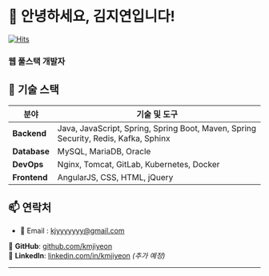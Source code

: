  # 👋 안녕하세요, 김지연입니다!  
 [![Hits](https://hits.seeyoufarm.com/api/count/incr/badge.svg?url=https%3A%2F%2Fgithub.com%2F<kimjiyeon>&count_bg=%2376FB11&title_bg=%23198BD7&icon=github.svg&icon_color=%23000000&title=Visitors&edge_flat=false)](https://hits.seeyoufarm.com)
 
### **웹 풀스택 개발자**  

## 🚀 기술 스택

| **분야** | **기술 및 도구** |
| --- | --- |
| **Backend** | Java, JavaScript, Spring, Spring Boot, Maven, Spring Security, Redis, Kafka, Sphinx |
| **Database** | MySQL, MariaDB, Oracle |
| **DevOps** | Nginx, Tomcat, GitLab, Kubernetes, Docker |
| **Frontend** | AngularJS, CSS, HTML, jQuery |

## 📫 연락처

- 📧 Email : [kjyyyyyyy@gmail.com](mailto:kjyyyyyyy@gmail.com)  

🔗 **GitHub**: [github.com/kmjiyeon](https://github.com/kmjiyeon)  
🔗 **LinkedIn**: [linkedin.com/in/kmjiyeon](#) *(추가 예정)*  

--- 